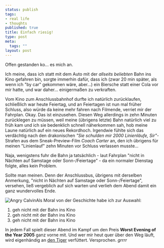 ```yaml
--- 
status: publish
tags: 
- real life
- thoughts
published: true
title: Einfach riesig!
type: post
meta: 
  tags: ""
layout: post
---
```

Offen gestanden ko... es mich an.

Ich meine, dass ich statt mit dem Auto mit der <em>allseits beliebten</em> Bahn ins Kino gefahren bin, sorgte immerhin dafür, dass ich (zwar 20 min später, als wenn ich "by car" gekommen wäre, aber...) ein Biersche statt einer Cola vor mir hatte, und war daher... einigermaßen zu verkraften.
<!--more-->

Vom Kino zum Anschlussbahnhof durfte ich natürlich zurücklaufen, schließlich war heute Feiertag, und an Feiertagen ist nun mal früher Schluss, also würde da keine mehr fahren nach Filmende, verriet mir der Fahrplan. Okay. Das ist einzusehen. Diesen Weg allerdings in zehn Minuten zurücklegen zu müssen, weil meine (übrigens letzte) Bahn natürlich viel zu früh kam und ich sie bedenklich schnell näherkommen sah, hob meine Laune natürlich auf ein neues Rekordhoch. Irgendwie fühlte sich das verdächtig nach den drakonischen <em>"Sie schulden mir 2000 Linienläufe, Sir"</em>-Strafen aus dem Sneak-Preview-Film <em>Coach Carter</em> an, den ich übrigens für meinen "Linienlauf" zehn Minuten vor Schluss verlassen musste...

Naja, wenigstens fuhr die Bahn ja tatsächlich - laut Fahrplan "nicht in Nächten auf Samstage oder Sonn-/Feiertage" - da ein normaler Dienstag folgte, alles kein Problem.

Sollte man meinen. Denn der Anschlussbus, übrigens mit derselben Anmerkung, "nicht in Nächten auf Samstage oder Sonn-/Feiertage", versehen, ließ vergeblich auf sich warten und verlieh dem Abend damit ein ganz wundervolles Ende.

<img src='http://fredericiana.de/uploads/calvangry.jpg' alt='Angry Calvin' class="alignright" />Als Moral von der Geschichte habe ich zur Auswahl:
<ol>
	<li>geh nicht mit der Bahn ins Kino</li>
	<li>geh nicht mit der Bahn ins Kino</li>
	<li>geh nicht mit der Bahn ins Kino</li>
</ol>

In jedem Fall spielt dieser Abend im Kampf um den Preis <strong>Worst Evening of the Year 2005</strong> ganz vorne mit. Und wer mir heut quer über den Weg läuft, wird eigenhändig an <a href="http://www.ucomics.com/calvinandhobbes/1994/03/25/">den Tiger</a> verfüttert. Versprochen. *grrrr*
